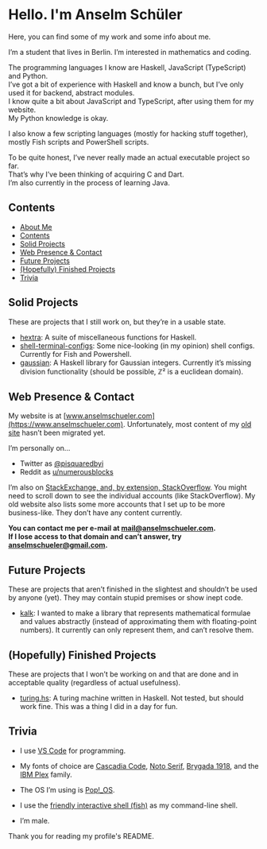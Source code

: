 # Hello. I'm Anselm Schüler

Here, you can find some of my work and some info about me.

I’m a student that lives in Berlin. I’m interested in mathematics and coding.

The programming languages I know are Haskell, JavaScript (TypeScript) and Python.  
I’ve got a bit of experience with Haskell and know a bunch, but I’ve only used it for backend, abstract modules.  
I know quite a bit about JavaScript and TypeScript, after using them for my website.  
My Python knowledge is okay.

I also know a few scripting languages (mostly for hacking stuff together), mostly Fish scripts and PowerShell scripts.

To be quite honest, I’ve never really made an actual executable project so far.  
That’s why I’ve been thinking of acquiring C and Dart.  
I’m also currently in the process of learning Java.

## Contents

- [About Me](https://github.com/schuelermine#hello-im-anselm-sch%C3%BCler)
- [Contents](https://github.com/schuelermine#contents)
- [Solid Projects](https://github.com/schuelermine#solid-projects)
- [Web Presence & Contact](https://github.com/schuelermine#web-presence--contact)
- [Future Projects](https://github.com/schuelermine#solid-projects)
- [(Hopefully) Finished Projects](https://github.com/schuelermine#hopefully-finished-projects)
- [Trivia](https://github.com/schuelermine#trivia)

## Solid Projects

These are projects that I still work on, but they’re in a usable state.

- [hextra](https://github.com/schuelermine/hextra): A suite of miscellaneous functions for Haskell.
- [shell-terminal-configs](https://github.com/schuelermine/shell-terminal-configs): Some nice-looking (in my opinion) shell configs. Currently for Fish and Powershell.
- [gaussian](https://github.com/schuelermine/hextra): A Haskell library for Gaussian integers. Currently it’s missing division functionality (should be possible, ℤ² is a euclidean domain).

## Web Presence & Contact

My website is at [www.anselmschueler.com](https://www.anselmschueler.com). Unfortunately, most content of my [old site](https://sites.google.com/view/anselmschueler) hasn’t been migrated yet.

I’m personally on…

- Twitter as [@pisquaredbyi](https://twitter.com/pisquaredbyi)
- Reddit as [u/numerousblocks](https://www.reddit.com/user/numerousblocks/)

I’m also on [StackExchange, and, by extension, StackOverflow](https://stackexchange.com/users/10918971/schuelermine?tab=accounts). You might need to scroll down to see the individual accounts (like StackOverflow).
My old website also lists some more accounts that I set up to be more business-like. They don’t have any content currently.

**You can contact me per e-mail at [mail@anselmschueler.com](mailto:mail@anselmschueler.com).**  
**If I lose access to that domain and can’t answer, try [anselmschueler@gmail.com](mailto:anselmschueler@gmail.com).**

## Future Projects

These are projects that aren’t finished in the slightest and shouldn’t be used by anyone (yet). They may contain stupid premises or show inept code.

- [kalk](https://github.com/schuelermine/kalk): I wanted to make a library that represents mathematical formulae and values abstractly (instead of approximating them with floating-point numbers). It currently can only represent them, and can’t resolve them.

## (Hopefully) Finished Projects

These are projects that I won’t be working on and that are done and in acceptable quality (regardless of actual usefulness).

- [turing.hs](https://github.com/schuelermine/turing.hs): A turing machine written in Haskell. Not tested, but should work fine. This was a thing I did in a day for fun.

## Trivia

- I use [VS Code](https://code.visualstudio.com/) for programming.
- My fonts of choice are [Cascadia Code](https://github.com/microsoft/cascadia-code/), [Noto Serif](https://www.google.com/get/noto/), [Brygada 1918](https://fonts.google.com/specimen/Brygada+1918), and the [IBM Plex](https://www.ibm.com/plex/) family.
- The OS I’m using is [Pop!_OS](https://pop.system76.com/).
- I use the [friendly interactive shell (fish)](https://fishshell.com/) as my command-line shell.

- I’m male.

Thank you for reading my profile's README.
